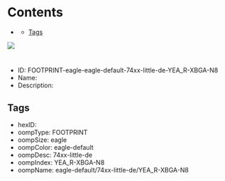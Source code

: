 



Contents
========

* [](#)
	* [Tags](#tags)
  
![][im]
# 

- ID: FOOTPRINT-eagle-eagle-default-74xx-little-de-YEA_R-XBGA-N8
- Name: 
- Description: 

## Tags

- hexID: 
- oompType: FOOTPRINT
- oompSize: eagle
- oompColor: eagle-default
- oompDesc: 74xx-little-de
- oompIndex: YEA_R-XBGA-N8
- oompName: eagle-default/74xx-little-de/YEA_R-XBGA-N8



[im]: image.png
